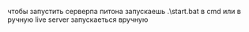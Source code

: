 чтобы запустить серверпа питона запускаешь .\start.bat в cmd или в ручную
live server запускаеться вручную